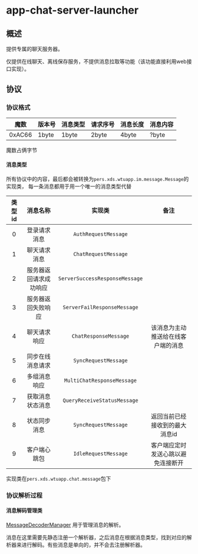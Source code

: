 # app-chat-server-launcher

## 概述

提供专属的聊天服务器。

仅提供在线聊天、离线保存服务，不提供消息拉取等功能（该功能直接利用web接口实现）。

## 协议

### 协议格式

| 魔数     | 版本号    | 消息类型   | 请求序号  | 消息长度  | 消息内容  |
|--------|--------|--------|-------|-------|-------|
| 0xAC66 | 1byte  | 1byte  | 2byte | 4byte | ?byte |

魔数占俩字节


#### 消息类型

所有协议中的内容，最后都会被转换为`pers.xds.wtuapp.im.message.Message`的实现类，
每一条消息都用于用一个唯一的消息类型代替

| 类型id |    消息名称     |              实现类               |        备注         |
|:----:|:-----------:|:------------------------------:|:-----------------:|
|  0   |   登录请求消息    |      `AuthRequestMessage`      |                   |
|  1   |   聊天请求消息    |      `ChatRequestMessage`      |                   |
|  2   | 服务器返回请求成功响应 | `ServerSuccessResponseMessage` |                   |
|  3   |  服务器返回失败响应  |  `ServerFailResponseMessage`   |                   |
|  4   |   聊天请求响应    |     `ChatResponseMessage`      | 该消息为主动推送给在线客户端的消息 |
|  5   |  同步在线消息请求   |      `SyncRequestMessage`      |                   |
|  6   |   多组消息响应    |   `MultiChatResponseMessage`   |                   |
|  7   |  获取消息状态消息   |  `QueryReceiveStatusMessage`   |                   |
|  8   |   状态同步消息    |      `SyncRequestMessage`      | 返回当前已经接收到的最大消息id  |
|  9   |   客户端心跳包    |      `IdleRequestMessage`      | 客户端应定时发送心跳以避免连接断开 |


实现类在`pers.xds.wtuapp.chat.message`包下

### 协议解析过程

#### 消息解码管理类
[MessageDecoderManager](./im-chat-launcher/src/main/java/pers/xds/wtuapp/im/message/MessageDecoderManager.java)
用于管理消息的解析。

消息在这里需要先静态注册一个解析器，之后消息在根据消息类型，找到对应的解析器来进行解码。有些消息是单向的，并不会去注册解析器。

